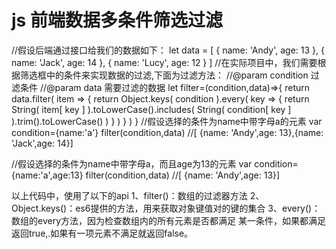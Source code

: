 # js 前端数据多条件筛选过滤
//假设后端通过接口给我们的数据如下：
let data = [ {
        name: 'Andy',
        age: 13
    }, {
        name: 'Jack',
        age: 14
    }, {
        name: 'Lucy',
        age: 12
    } ]
//在实际项目中，我们需要根据筛选框中的条件来实现数据的过滤,下面为过滤方法：
//@param condition 过滤条件
//@param data 需要过滤的数据
let filter=(condition,data)=>{
    return data.filter( item => {
        return Object.keys( condition ).every( key => {
           return String( item[ key ] ).toLowerCase().includes( 
                   String( condition[ key ] ).trim().toLowerCase() )
            } )
     } )
}
//假设选择的条件为name中带字母a的元素
var condition={name:'a'}
filter(condition,data) //[ {name: 'Andy',age: 13},{name: 'Jack',age: 14}]
 
//假设选择的条件为name中带字母a，而且age为13的元素
var condition={name:'a',age:13}
filter(condition,data) //[ {name: 'Andy',age: 13}]
 
 以上代码中，使用了以下的api
1、filter()：数组的过滤器方法
2、Object.keys()：es6提供的方法，用来获取对象键值对的键的集合
3、every()：数组的every方法，因为检查数组内的所有元素是否都满足 某一条件，如果都满足返回true,.如果有一项元素不满足就返回false。

